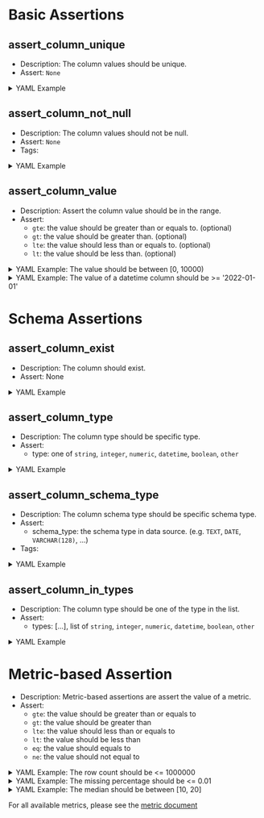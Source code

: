 # Basic Assertions
## assert_column_unique

- Description: The column values should be unique.
- Assert: `None`

<details>
  <summary>YAML Example</summary>

```
your_table_name:
  columns:
    your_column_name:
      tests:
      - name: assert_column_unique
```

</details>

## assert_column_not_null

- Description: The column values should not be null.
- Assert: `None`
- Tags:

<details>
  <summary>YAML Example</summary>

```
your_table_name:
  columns:
    your_column_name:
      tests:
      - name: assert_column_not_null
```
</details>
    

## assert_column_value

- Description: Assert the column value should be in the range.
- Assert:
    - `gte`:  the value should be greater than or equals to. (optional)
    - `gt`:  the value should be greater than. (optional)
    - `lte`:  the value should less than or equals to. (optional)
    - `lt`:  the value should be less than. (optional)

<details>
  <summary>YAML Example: The value should be between [0, 10000)  </summary>

```
world_city:
  columns:
    population:
      tests:
      - name: assert_column_value
        assert:
            gte: 0
            le: 10000
```
</details>
<details>
  <summary>YAML Example: The value of a datetime column should be >= '2022-01-01'  </summary>

```
world_city:
  columns:
    create_at:
      tests:
      - name: assert_column_value
        assert:
          gte: '2022-01-01;
```
</details>

# Schema Assertions

## assert_column_exist

- Description: The column should exist.
- Assert: None

<details>
  <summary>YAML Example</summary>

```
your_table_name:
  columns:
    your_column_name:
      tests:
      - name: assert_column_exist
```
</details>

## assert_column_type

- Description: The column type should be specific type.
- Assert:
	- type: one of `string`, `integer`, `numeric`, `datetime`, `boolean`, `other`

<details>
  <summary>YAML Example</summary>

```
your_table_name:
  columns:
    your_column_name:
      tests:
      - name: assert_column_type
        assert:
          type: numeric
```
</details>

## assert_column_schema_type

- Description: The column schema type should be specific schema type.
- Assert:
  - schema_type: the schema type in data source. (e.g. `TEXT`, `DATE`, `VARCHAR(128)`, ...)
- Tags:

<details>
  <summary>YAML Example</summary>

```
your_table_name:
  columns:
    your_column_name:
      tests:
      - name: assert_column_schema_type
        assert:
          schema_type: TEXT
```
</details>

## assert_column_in_types

- Description: The column type should be one of the type in the list.
- Assert:
	- types: [...], list of `string`, `integer`, `numeric`, `datetime`, `boolean`, `other`

<details>
  <summary>YAML Example</summary>

```
your_table_name:
  columns:
    your_column_name:
      tests:
      - name: assert_column_in_types
        assert:
          types: [string, datetime]
```
</details>


# Metric-based Assertion


- Description: Metric-based assertions are assert the value of a metric.
- Assert:
    - `gte`:  the value should be greater than or equals to
    - `gt`:  the value should be greater than
    - `lte`:  the value should less than or equals to
    - `lt`:  the value should be less than
    - `eq`:  the value should equals to
    - `ne`:  the value should not equal to

<details>
  <summary>YAML Example: The row count should be <= 1000000</summary>

```
world_city:
  tests:
  - metric: row_count
    assert:
      lte: 1000000
```
</details>    
<details>
  <summary>YAML Example: The missing percentage should be <= 0.01</summary>

```
world_city:
  columns:
    country_code:
      tests:
      - metrics: nulls_p
        assert:
          lte: 0.01
```
</details>
<details>
  <summary>YAML Example: The median should be between [10, 20]</summary>

```
world_city:
  columns:
    country_code:
      tests:
      - metrics: p50
        assert:
          gte: 10
          lte: 20
```
</details>


For all available metrics, please see the [metric document](metrics.md)
